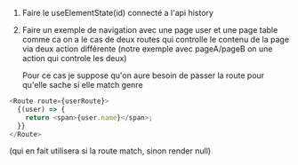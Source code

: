 1. Faire le useElementState(id) connecté a l'api history

2. Faire un exemple de navigation avec une page user et une page table
   comme ca on a le cas de deux routes qui controlle le contenu de la page via
   deux action différente (notre exemple avec pageA/pageB on une action qui controle les deux)

   Pour ce cas je suppose qu'on aure besoin de passer la route pour qu'elle sache si elle match
   genre

```js
<Route route={userRoute}>
  {(user) => {
    return <span>{user.name}</span>;
  }}
</Route>
```

(qui en fait utilisera <ActionRenderer> si la route match, sinon render null)
